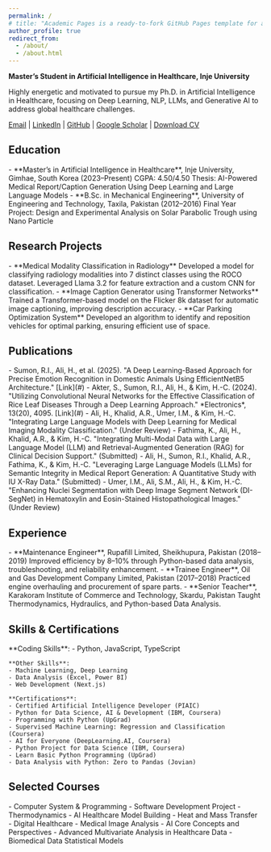 ```yaml
---
permalink: /
# title: "Academic Pages is a ready-to-fork GitHub Pages template for academic personal websites"
author_profile: true
redirect_from: 
  - /about/
  - /about.html
---
```



**Master’s Student in Artificial Intelligence in Healthcare, Inje University**

Highly energetic and motivated to pursue my Ph.D. in Artificial Intelligence in Healthcare, focusing on Deep Learning, NLP, LLMs, and Generative AI to address global healthcare challenges.

[Email](mailto:Haiderali605@hotmail.com) | [LinkedIn](https://www.linkedin.com/in/haider-ali605) | [GitHub](https://github.com/Hyder605) | [Google Scholar](#) | [Download CV](/files/Haider_Ali_CV.pdf)

<div class="accordion">
  <h2 class="accordion-header" onclick="toggleSection(this)">Education</h2>
  <div class="accordion-content">
    - **Master’s in Artificial Intelligence in Healthcare**, Inje University, Gimhae, South Korea (2023–Present)  
      CGPA: 4.50/4.50  
      Thesis: AI-Powered Medical Report/Caption Generation Using Deep Learning and Large Language Models
    - **B.Sc. in Mechanical Engineering**, University of Engineering and Technology, Taxila, Pakistan (2012–2016)  
      Final Year Project: Design and Experimental Analysis on Solar Parabolic Trough using Nano Particle
  </div>

  <h2 class="accordion-header" onclick="toggleSection(this)">Research Projects</h2>
  <div class="accordion-content">
    - **Medical Modality Classification in Radiology**  
      Developed a model for classifying radiology modalities into 7 distinct classes using the ROCO dataset. Leveraged Llama 3.2 for feature extraction and a custom CNN for classification.
    - **Image Caption Generator using Transformer Networks**  
      Trained a Transformer-based model on the Flicker 8k dataset for automatic image captioning, improving description accuracy.
    - **Car Parking Optimization System**  
      Developed an algorithm to identify and reposition vehicles for optimal parking, ensuring efficient use of space.
  </div>

  <h2 class="accordion-header" onclick="toggleSection(this)">Publications</h2>
  <div class="accordion-content">
    - Sumon, R.I., Ali, H., et al. (2025). "A Deep Learning-Based Approach for Precise Emotion Recognition in Domestic Animals Using EfficientNetB5 Architecture." [Link](#)
    - Akter, S., Sumon, R.I., Ali, H., & Kim, H.-C. (2024). "Utilizing Convolutional Neural Networks for the Effective Classification of Rice Leaf Diseases Through a Deep Learning Approach." *Electronics*, 13(20), 4095. [Link](#)
    - Ali, H., Khalid, A.R., Umer, I.M., & Kim, H.-C. "Integrating Large Language Models with Deep Learning for Medical Imaging Modality Classification." (Under Review)
    - Fathima, K., Ali, H., Khalid, A.R., & Kim, H.-C. "Integrating Multi-Modal Data with Large Language Model (LLM) and Retrieval-Augmented Generation (RAG) for Clinical Decision Support." (Submitted)
    - Ali, H., Sumon, R.I., Khalid, A.R., Fathima, K., & Kim, H.-C. "Leveraging Large Language Models (LLMs) for Semantic Integrity in Medical Report Generation: A Quantitative Study with IU X-Ray Data." (Submitted)
    - Umer, I.M., Ali, S.M., Ali, H., & Kim, H.-C. "Enhancing Nuclei Segmentation with Deep Image Segment Network (DI-SegNet) in Hematoxylin and Eosin-Stained Histopathological Images." (Under Review)
  </div>

  <h2 class="accordion-header" onclick="toggleSection(this)">Experience</h2>
  <div class="accordion-content">
    - **Maintenance Engineer**, Rupafill Limited, Sheikhupura, Pakistan (2018–2019)  
      Improved efficiency by 8–10% through Python-based data analysis, troubleshooting, and reliability enhancement.
    - **Trainee Engineer**, Oil and Gas Development Company Limited, Pakistan (2017–2018)  
      Practiced engine overhauling and procurement of spare parts.
    - **Senior Teacher**, Karakoram Institute of Commerce and Technology, Skardu, Pakistan  
      Taught Thermodynamics, Hydraulics, and Python-based Data Analysis.
  </div>

  <h2 class="accordion-header" onclick="toggleSection(this)">Skills & Certifications</h2>
  <div class="accordion-content">
    **Coding Skills**:
    - Python, JavaScript, TypeScript

    **Other Skills**:
    - Machine Learning, Deep Learning
    - Data Analysis (Excel, Power BI)
    - Web Development (Next.js)

    **Certifications**:
    - Certified Artificial Intelligence Developer (PIAIC)
    - Python for Data Science, AI & Development (IBM, Coursera)
    - Programming with Python (UpGrad)
    - Supervised Machine Learning: Regression and Classification (Coursera)
    - AI for Everyone (DeepLearning.AI, Coursera)
    - Python Project for Data Science (IBM, Coursera)
    - Learn Basic Python Programming (UpGrad)
    - Data Analysis with Python: Zero to Pandas (Jovian)
  </div>

  <h2 class="accordion-header" onclick="toggleSection(this)">Selected Courses</h2>
  <div class="accordion-content">
    - Computer System & Programming
    - Software Development Project
    - Thermodynamics
    - AI Healthcare Model Building
    - Heat and Mass Transfer
    - Digital Healthcare
    - Medical Image Analysis
    - AI Core Concepts and Perspectives
    - Advanced Multivariate Analysis in Healthcare Data
    - Biomedical Data Statistical Models
  </div>
</div>